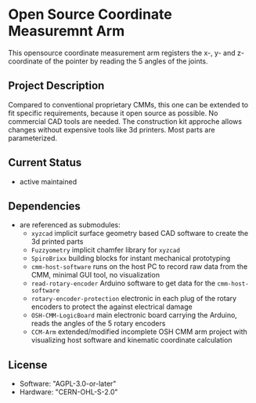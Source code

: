 # Open Source Coordinate Measuremnt Arm

This opensource coordinate measurement arm registers the x-, y- and z-coordinate of the pointer by reading the 5 angles of the joints. 

## Project Description

Compared to conventional proprietary CMMs, this one can be extended to fit specific requirements, because it open source as possible. No commercial CAD tools are needed. The construction kit approche allows changes without expensive tools like 3d printers. Most parts are parameterized.



## Current Status 

- active maintained


## Dependencies

- are referenced as submodules:
    - `xyzcad` implicit surface geometry based CAD software to create the 3d printed parts
    - `Fuzzyometry` implicit chamfer library for `xyzcad`
    - `SpiroBrixx` building blocks for instant mechanical prototyping
    - `cmm-host-software` runs on the host PC to record raw data from the CMM, minimal GUI tool, no visualization
    - `read-rotary-encoder` Arduino software to get data for the `cmm-host-software`
    - `rotary-encoder-protection` electronic in each plug of the rotary encoders to protect the against electrical damage
    - `OSH-CMM-LogicBoard` main electronic board carrying the Arduino, reads the angles of the 5 rotary encoders
    - `CCM-Arm` extended/modified incomplete OSH CMM arm project with visualizing host software and kinematic coordinate calculation

## License

- Software: "AGPL-3.0-or-later"
- Hardware: "CERN-OHL-S-2.0"
